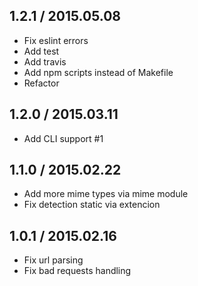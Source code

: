 ## 1.2.1 / 2015.05.08

  * Fix eslint errors
  * Add test
  * Add travis
  * Add npm scripts instead of Makefile
  * Refactor

## 1.2.0 / 2015.03.11

  * Add CLI support #1

## 1.1.0 / 2015.02.22

  * Add more mime types via mime module
  * Fix detection static via extencion

## 1.0.1 / 2015.02.16

  * Fix url parsing
  * Fix bad requests handling
